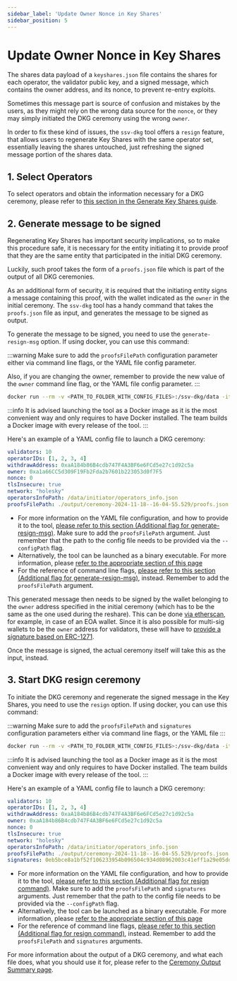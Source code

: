 ```yaml
---
sidebar_label: 'Update Owner Nonce in Key Shares'
sidebar_position: 5
---
```


# Update Owner Nonce in Key Shares

The shares data payload of a `keyshares.json` file contains the shares for each operator, the validator public key, and a signed message, which contains the owner address, and its nonce, to prevent re-entry exploits.

Sometimes this message part is source of confusion and mistakes by the users, as they might rely on the wrong data source for the `nonce`, or they may simply initiated the DKG ceremony using the wrong `owner`.

In order to fix these kind of issues, the `ssv-dkg` tool offers a `resign` feature, that allows users to regenerate Key Shares with the same operator set, essentially leaving the shares untouched, just refreshing the signed message portion of the shares data.

## 1. Select Operators

To select operators and obtain the information necessary for a DKG ceremony, please refer to [this section in the Generate Key Shares guide](./generate-key-shares).

## 2. Generate message to be signed

Regenerating Key Shares has important security implications, so to make this procedure safe, it is necessary for the entity initiating it to provide proof that they are the same entity that participated in the initial DKG ceremony.

Luckily, such proof takes the form of a `proofs.json` file which is part of the output of all DKG ceremonies.

As an additional form of security, it is required that the initiating entity signs a message containing this proof, with the wallet indicated as the `owner` in the initial ceremony. The `ssv-dkg` tool has a handy command that takes the `proofs.json` file as input, and generates the message to be signed as output.

To generate the message to be signed, you need to use the `generate-resign-msg` option.  If using docker, you can use this command:

:::warning
Make sure to add the `proofsFilePath` configuration parameter either via command line flags, or the YAML file config parameter.

Also, if you are changing the owner, remember to provide the new value of the `owner` command line flag, or the YAML file config parameter.
:::


```bash
docker run --rm -v <PATH_TO_FOLDER_WITH_CONFIG_FILES>:/ssv-dkg/data -it "ssvlabs/ssv-dkg:latest" generate-resign-msg --configPath ./data/config/config.yaml
```


:::info
It is advised launching the tool as a Docker image as it is the most convenient way and only requires to have Docker installed. The team builds a Docker image with every release of the tool.
:::

Here's an example of a YAML config file to launch a DKG ceremony:

```yaml
validators: 10
operatorIDs: [1, 2, 3, 4]
withdrawAddress: 0xaA184b86B4cdb747F4A3BF6e6FCd5e27c1d92c5a
owner: 0xa1a66CC5d309F19Fb2Fda2b7601b223053d0f7F5
nonce: 0
tlsInsecure: true 
network: "holesky"
operatorsInfoPath: /data/initiator/operators_info.json
proofsFilePath: ./output/ceremony-2024-11-18--16-04-55.529/proofs.json
```

* For more information on the YAML file configuration, and how to provide it to the tool, [please refer to this section (Additional flag for generate-resign-msg)](dkg-tool-commands-and-configuration.md#additional-flags-for-generate-resign-msg-option). Make sure to add the `proofsFilePath` argument. Just remember that the path to the config file needs to be provided via the `--configPath` flag.
* Alternatively, the tool can be launched as a binary executable. For more information, please [refer to the appropriate section of this page](dkg-tool-commands-and-configuration.md#executable-binary)
* For the reference of command line flags, [please refer to this section (Additional flag for generate-resign-msg)](dkg-tool-commands-and-configuration.md#additional-flag-for-generate-resign-msg-option), instead. Remember to add the `proofsFilePath` argument.

This generated message then needs to be signed by the wallet belonging to the `owner` address specified in the initial ceremony (which has to be the same as the one used during the reshare). This can be done [via etherscan](https://etherscan.io/verifiedSignatures), for example, in case of an EOA wallet. Since it is also possible for multi-sig wallets to be the `owner` address for validators, these will have to [provide a signature based on ERC-1271](https://eips.ethereum.org/EIPS/eip-1271).

Once the message is signed, the actual ceremony itself will take this as the input, instead.

## 3. Start DKG resign ceremony

To initiate the DKG ceremony and regenerate the signed message in the Key Shares, you need to use the `resign` option.  If using docker, you can use this command:

:::warning
Make sure to add the `proofsFilePath` and `signatures` configuration parameters either via command line flags, or the YAML file
:::

```bash
docker run --rm -v <PATH_TO_FOLDER_WITH_CONFIG_FILES>:/ssv-dkg/data -it "ssvlabs/ssv-dkg:latest" resign --configPath ./data/config/config.yaml
```

:::info
It is advised launching the tool as a Docker image as it is the most convenient way and only requires to have Docker installed. The team builds a Docker image with every release of the tool.
:::

Here's an example of a YAML config file to launch a DKG ceremony:

```yaml
validators: 10
operatorIDs: [1, 2, 3, 4]
withdrawAddress: 0xaA184b86B4cdb747F4A3BF6e6FCd5e27c1d92c5a
owner: 0xaA184b86B4cdb747F4A3BF6e6FCd5e27c1d92c5a
nonce: 0
tlsInsecure: true 
network: "holesky"
operatorsInfoPath: /data/initiator/operators_info.json
proofsFilePath: ./output/ceremony-2024-11-18--16-04-55.529/proofs.json
signatures: 0eb5bce8a1bf52f106233954b096504c934d08962003c41eff1a29e05ddeeebe34133dd66c7fa9512ae74d3124a9f60ee270f312c08c60512a5009ac9bca78911b
```

* For more information on the YAML file configuration, and how to provide it to the tool, [please refer to this section (Additional flag for resign command)](dkg-tool-commands-and-configuration.md#additional-flags-for-resign-option). Make sure to add the `proofsFilePath` and `signatures` arguments. Just remember that the path to the config file needs to be provided via the `--configPath` flag.
* Alternatively, the tool can be launched as a binary executable. For more information, please [refer to the appropriate section of this page](dkg-tool-commands-and-configuration.md#executable-binary)
* For the reference of command line flags, [please refer to this section (Additional flag for resign command)](dkg-tool-commands-and-configuration.md#additional-flags-for-resign-commands), instead. Remember to add the `proofsFilePath` and `signatures` arguments.

For more information about the output of a DKG ceremony, and what each file does, what you should use it for, please refer to the [Ceremony Output Summary page](ceremony-output-summary.md).
